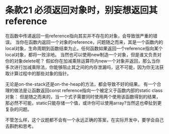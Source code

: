 # 条款21 必须返回对象时，别妄想返回其reference

在函数中传递返回一些reference指向其实并不存在的对象，会导致很严重的错误。
当你在函数内返回一个对象的reference，问题随之而来，其是一个函数内的local对象，生命周期到函数结束为止。任何函数如果返回一个reference指向某个local对象，都将一败涂地。
当然也可以使用new制造一个对象，但是谁又负责对你的对象delete呢？
假如你在加减乘除运算符内new一个对象并返回，那么当你多次进行加减乘除法，你能够阻止其之间的内存泄漏吗，这不可能，因为你无法获取计算过程中的那些对象的指针。

无论是on-the-stack还是on-the-heap的方法，都会导致不好的结果。
有一个合理的做法是让函数返回const reference指向一个被定义于函数内部的static class对象：
但是随之而来的，当一个式子需要同时使用两个使用该函数得到的结果，那必然不可能，static只能存储一个值，或许你可以使用array?当然这也牵扯到更复杂的问题。

不管怎么样，这个议题都不会有一个永远正确的答案，在实际开发中，要学会自己去斟酌和思考。
